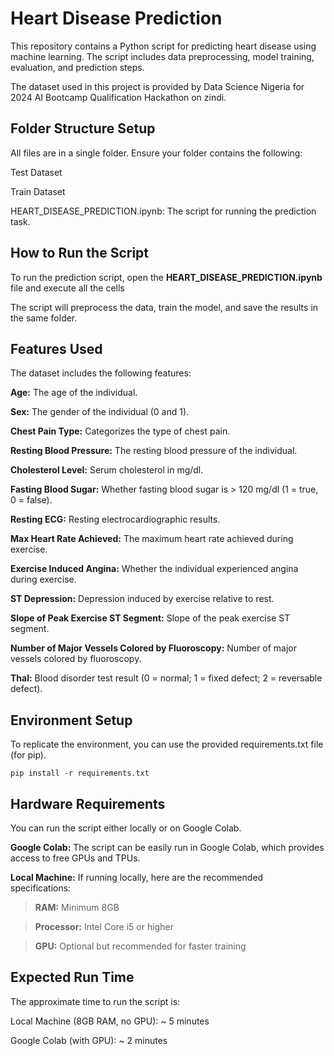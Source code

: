 # Heart Disease Prediction
This repository contains a Python script for predicting heart disease using machine learning. The script includes data preprocessing, model training, evaluation, and prediction steps.

The dataset used in this project is provided by Data Science Nigeria for 2024 AI Bootcamp Qualification Hackathon on zindi.

## Folder Structure Setup
All files are in a single folder. Ensure your folder contains the following:

Test Dataset

Train Dataset

HEART_DISEASE_PREDICTION.ipynb: The script for running the prediction task.

## How to Run the Script
To run the prediction script, open the **HEART_DISEASE_PREDICTION.ipynb** file and execute all the cells

The script will preprocess the data, train the model, and save the results in the same folder.

## Features Used
The dataset includes the following features:

**Age:** The age of the individual.

**Sex:** The gender of the individual (0 and 1).

**Chest Pain Type:** Categorizes the type of chest pain.

**Resting Blood Pressure:** The resting blood pressure of the individual.

**Cholesterol Level:** Serum cholesterol in mg/dl.

**Fasting Blood Sugar:** Whether fasting blood sugar is > 120 mg/dl (1 = true, 0 = false).

**Resting ECG:** Resting electrocardiographic results.

**Max Heart Rate Achieved:** The maximum heart rate achieved during exercise.

**Exercise Induced Angina:** Whether the individual experienced angina during exercise.

**ST Depression:** Depression induced by exercise relative to rest.

**Slope of Peak Exercise ST Segment:** Slope of the peak exercise ST segment.

**Number of Major Vessels Colored by Fluoroscopy:** Number of major vessels colored by fluoroscopy.

**Thal:** Blood disorder test result (0 = normal; 1 = fixed defect; 2 = reversable defect).


## Environment Setup

To replicate the environment, you can use the provided requirements.txt file (for pip).

```pip install -r requirements.txt```


## Hardware Requirements
You can run the script either locally or on Google Colab.

**Google Colab:** The script can be easily run in Google Colab, which provides access to free GPUs and TPUs.

**Local Machine:** If running locally, here are the recommended specifications:

> **RAM:** Minimum 8GB

> **Processor:** Intel Core i5 or higher

> **GPU:** Optional but recommended for faster training


## Expected Run Time
The approximate time to run the script is:

Local Machine (8GB RAM, no GPU): ~ 5 minutes

Google Colab (with GPU): ~ 2 minutes
